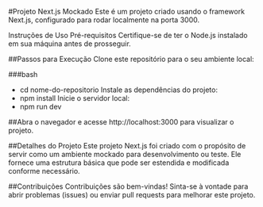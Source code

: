 #Projeto Next.js Mockado
Este é um projeto criado usando o framework Next.js, configurado para rodar localmente na porta 3000.

Instruções de Uso
Pré-requisitos
Certifique-se de ter o Node.js instalado em sua máquina antes de prosseguir.

##Passos para Execução
Clone este repositório para o seu ambiente local:


###bash
- cd nome-do-repositorio
Instale as dependências do projeto:
- npm install
Inicie o servidor local:
- npm run dev

##Abra o navegador e acesse http://localhost:3000 para visualizar o projeto.

##Detalhes do Projeto
Este projeto Next.js foi criado com o propósito de servir como um ambiente mockado para desenvolvimento ou teste. Ele fornece uma estrutura básica que pode ser estendida e modificada conforme necessário.

##Contribuições
Contribuições são bem-vindas! Sinta-se à vontade para abrir problemas (issues) ou enviar pull requests para melhorar este projeto.
